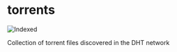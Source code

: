 torrents 
========
![Indexed](https://img.shields.io/badge/indexed-211835-blue)

Collection of torrent files discovered in the DHT network
